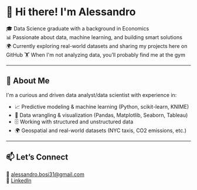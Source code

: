 # 👋 Hi there! I'm Alessandro

🎓 Data Science graduate with a background in Economics  
📊 Passionate about data, machine learning, and building smart solutions  
🌍 Currently exploring real-world datasets and sharing my projects here on GitHub
🏋️ When I'm not analyzing data, you’ll probably find me at the gym

---

## 🚀 About Me

I'm a curious and driven data analyst/data scientist with experience in:
- 📈 Predictive modeling & machine learning (Python, scikit-learn, KNIME)
- 🧹 Data wrangling & visualization (Pandas, Matplotlib, Seaborn, Tableau)
- 🗄️ Working with structured and unstructured data
- 🌍 Geospatial and real-world datasets (NYC taxis, CO2 emissions, etc.)

---


## 📫 Let’s Connect

📧 alessandro.bosi31@gmail.com  
💼 [LinkedIn](www.linkedin.com/in/alebosi31)  
